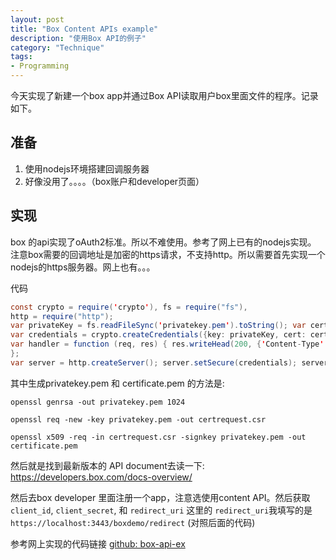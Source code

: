 ```yaml
---
layout: post
title: "Box Content APIs example"
description: "使用Box API的例子"
category: "Technique"
tags:
- Programming
---
```




今天实现了新建一个box app并通过Box API读取用户box里面文件的程序。记录如下。

## 准备
1. 使用nodejs环境搭建回调服务器
2. 好像没用了。。。。（box账户和developer页面）

## 实现

box 的api实现了oAuth2标准。所以不难使用。参考了网上已有的nodejs实现。
注意box需要的回调地址是加密的https请求，不支持http。所以需要首先实现一个nodejs的https服务器。网上也有。。。

代码


```Java
const crypto = require('crypto'), fs = require("fs"),http = require("http");var privateKey = fs.readFileSync('privatekey.pem').toString(); var certificate = fs.readFileSync('certificate.pem').toString();var credentials = crypto.createCredentials({key: privateKey, cert: certificate});var handler = function (req, res) { res.writeHead(200, {'Content-Type': 'text/plain'}); res.end('Hello World\n');};var server = http.createServer(); server.setSecure(credentials); server.addListener("request", handler); server.listen(8000);
```

其中生成privatekey.pem 和 certificate.pem 的方法是:

	openssl genrsa -out privatekey.pem 1024
 
	openssl req -new -key privatekey.pem -out certrequest.csr
 
	openssl x509 -req -in certrequest.csr -signkey privatekey.pem -out certificate.pem
 


然后就是找到最新版本的 API document去读一下: https://developers.box.com/docs-overview/

然后去box developer 里面注册一个app，注意选使用content API。然后获取`client_id`, `client_secret`, 和 `redirect_uri`
这里的 `redirect_uri`我填写的是 `https://localhost:3443/boxdemo/redirect` (对照后面的代码)


参考网上实现的代码链接 [github: box-api-ex](https://github.com/mousepotato/box-api-ex.git)















